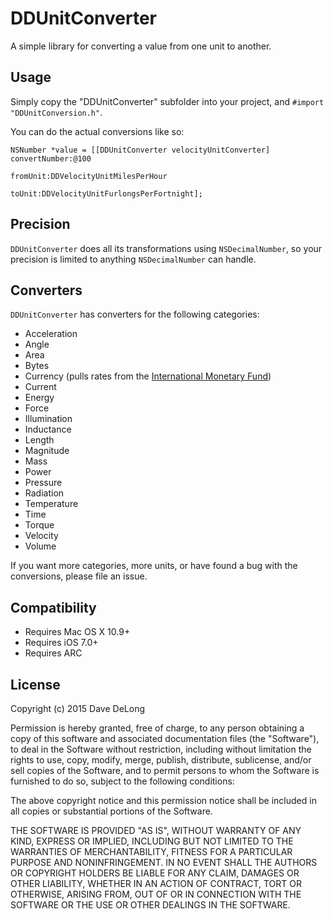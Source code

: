 # DDUnitConverter

A simple library for converting a value from one unit to another.

## Usage

Simply copy the "DDUnitConverter" subfolder into your project, and `#import "DDUnitConversion.h"`.

You can do the actual conversions like so:

	NSNumber *value = [[DDUnitConverter velocityUnitConverter] convertNumber:@100
                                                                    fromUnit:DDVelocityUnitMilesPerHour
                                                                      toUnit:DDVelocityUnitFurlongsPerFortnight];
															   
## Precision

`DDUnitConverter` does all its transformations using `NSDecimalNumber`, so your precision is limited to anything `NSDecimalNumber` can handle.
															   
## Converters

`DDUnitConverter` has converters for the following categories:

- Acceleration
- Angle
- Area
- Bytes
- Currency (pulls rates from the [International Monetary Fund](http://imf.org))
- Current
- Energy
- Force
- Illumination
- Inductance
- Length
- Magnitude
- Mass
- Power
- Pressure
- Radiation
- Temperature
- Time
- Torque
- Velocity
- Volume

If you want more categories, more units, or have found a bug with the conversions, please file an issue.

## Compatibility

- Requires Mac OS X 10.9+
- Requires iOS 7.0+
- Requires ARC

## License

Copyright (c) 2015 Dave DeLong

Permission is hereby granted, free of charge, to any person obtaining a copy
of this software and associated documentation files (the "Software"), to deal
in the Software without restriction, including without limitation the rights
to use, copy, modify, merge, publish, distribute, sublicense, and/or sell
copies of the Software, and to permit persons to whom the Software is
furnished to do so, subject to the following conditions:

The above copyright notice and this permission notice shall be included in
all copies or substantial portions of the Software.

THE SOFTWARE IS PROVIDED "AS IS", WITHOUT WARRANTY OF ANY KIND, EXPRESS OR
IMPLIED, INCLUDING BUT NOT LIMITED TO THE WARRANTIES OF MERCHANTABILITY,
FITNESS FOR A PARTICULAR PURPOSE AND NONINFRINGEMENT. IN NO EVENT SHALL THE
AUTHORS OR COPYRIGHT HOLDERS BE LIABLE FOR ANY CLAIM, DAMAGES OR OTHER
LIABILITY, WHETHER IN AN ACTION OF CONTRACT, TORT OR OTHERWISE, ARISING FROM,
OUT OF OR IN CONNECTION WITH THE SOFTWARE OR THE USE OR OTHER DEALINGS IN
THE SOFTWARE.